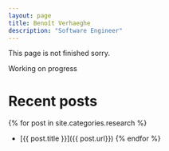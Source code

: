 ```yaml
---
layout: page
title: Benoît Verhaeghe
description: "Software Engineer"
---
```


This page is not finished sorry.

Working on progress

# Recent posts

{% for post in site.categories.research %}
- [{{ post.title }}]({{ post.url}})
{% endfor %}
